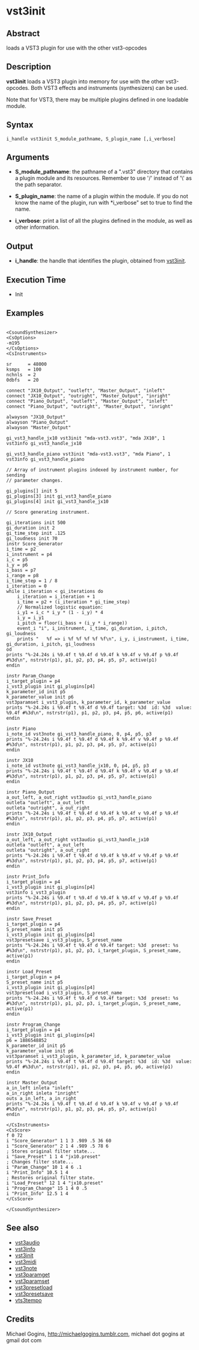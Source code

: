 # vst3init

## Abstract

loads a VST3 plugin for use with the other vst3-opcodes

## Description

**vst3init** loads a VST3 plugin into memory for use with the
other vst3-opcodes. Both VST3 effects and instruments (synthesizers) can be
used.

Note that for VST3, there may be multiple plugins defined in one loadable
module.


## Syntax

```csound
i_handle vst3init S_module_pathname, S_plugin_name [,i_verbose]
```
    
## Arguments

* **S_module_pathname**: the pathname of a ".vst3" directory that contains a
plugin module and its resources. Remember to use '/' instead of '\\' as the path
separator.

* **S_plugin_name**: the name of a plugin within the module. If you do not know
the name of the plugin, run with *i_verbose" set to true to find the name.

* **i_verbose**: print a list of all the plugins defined in the module, as well
as other information.

## Output

* **i_handle**: the handle that identifies the plugin, obtained from [vst3init](vst3init.md).

## Execution Time

* Init

## Examples


```csound

<CsoundSynthesizer>
<CsOptions>
-m195
</CsOptions>
<CsInstruments>

sr      = 48000
ksmps   = 100
nchnls  = 2
0dbfs   = 20

connect "JX10_Output", "outleft", "Master_Output", "inleft"
connect "JX10_Output", "outright", "Master_Output", "inright"
connect "Piano_Output", "outleft", "Master_Output", "inleft"
connect "Piano_Output", "outright", "Master_Output", "inright"

alwayson "JX10_Output"
alwayson "Piano_Output"
alwayson "Master_Output"

gi_vst3_handle_jx10 vst3init "mda-vst3.vst3", "mda JX10", 1
vst3info gi_vst3_handle_jx10

gi_vst3_handle_piano vst3init "mda-vst3.vst3", "mda Piano", 1
vst3info gi_vst3_handle_piano

// Array of instrument plugins indexed by instrument number, for sending
// parameter changes.

gi_plugins[] init 5
gi_plugins[3] init gi_vst3_handle_piano
gi_plugins[4] init gi_vst3_handle_jx10

// Score generating instrument.

gi_iterations init 500
gi_duration init 2
gi_time_step init .125
gi_loudness init 70
instr Score_Generator
i_time = p2
i_instrument = p4
i_c = p5
i_y = p6
i_bass = p7
i_range = p8
i_time_step = 1 / 8
i_iteration = 0
while i_iteration < gi_iterations do
    i_iteration = i_iteration + 1
    i_time = p2 + (i_iteration * gi_time_step)
    // Normalized logistic equation:
    i_y1 = i_c * i_y * (1 - i_y) * 4
    i_y = i_y1
    i_pitch = floor(i_bass + (i_y * i_range))
    event_i "i", i_instrument, i_time, gi_duration, i_pitch, gi_loudness
    prints "   %f => i %f %f %f %f %f\n", i_y, i_instrument, i_time, gi_duration, i_pitch, gi_loudness
od
prints "%-24.24s i %9.4f t %9.4f d %9.4f k %9.4f v %9.4f p %9.4f #%3d\n", nstrstr(p1), p1, p2, p3, p4, p5, p7, active(p1)
endin

instr Param_Change
i_target_plugin = p4
i_vst3_plugin init gi_plugins[p4]
k_parameter_id init p5
k_parameter_value init p6
vst3paramset i_vst3_plugin, k_parameter_id, k_parameter_value
prints "%-24.24s i %9.4f t %9.4f d %9.4f target: %3d  id: %3d  value: %9.4f #%3d\n", nstrstr(p1), p1, p2, p3, p4, p5, p6, active(p1)
endin

instr Piano
i_note_id vst3note gi_vst3_handle_piano, 0, p4, p5, p3
prints "%-24.24s i %9.4f t %9.4f d %9.4f k %9.4f v %9.4f p %9.4f #%3d\n", nstrstr(p1), p1, p2, p3, p4, p5, p7, active(p1)
endin

instr JX10
i_note_id vst3note gi_vst3_handle_jx10, 0, p4, p5, p3
prints "%-24.24s i %9.4f t %9.4f d %9.4f k %9.4f v %9.4f p %9.4f #%3d\n", nstrstr(p1), p1, p2, p3, p4, p5, p7, active(p1)
endin

instr Piano_Output
a_out_left, a_out_right vst3audio gi_vst3_handle_piano
outleta "outleft", a_out_left
outleta "outright", a_out_right
prints "%-24.24s i %9.4f t %9.4f d %9.4f k %9.4f v %9.4f p %9.4f #%3d\n", nstrstr(p1), p1, p2, p3, p4, p5, p7, active(p1)
endin

instr JX10_Output
a_out_left, a_out_right vst3audio gi_vst3_handle_jx10
outleta "outleft", a_out_left
outleta "outright", a_out_right
prints "%-24.24s i %9.4f t %9.4f d %9.4f k %9.4f v %9.4f p %9.4f #%3d\n", nstrstr(p1), p1, p2, p3, p4, p5, p7, active(p1)
endin

instr Print_Info
i_target_plugin = p4
i_vst3_plugin init gi_plugins[p4]
vst3info i_vst3_plugin
prints "%-24.24s i %9.4f t %9.4f d %9.4f k %9.4f v %9.4f p %9.4f #%3d\n", nstrstr(p1), p1, p2, p3, p4, p5, p7, active(p1)
endin

instr Save_Preset
i_target_plugin = p4
S_preset_name init p5
i_vst3_plugin init gi_plugins[p4]
vst3presetsave i_vst3_plugin, S_preset_name
prints "%-24.24s i %9.4f t %9.4f d %9.4f target: %3d  preset: %s #%3d\n", nstrstr(p1), p1, p2, p3, i_target_plugin, S_preset_name, active(p1)
endin

instr Load_Preset
i_target_plugin = p4
S_preset_name init p5
i_vst3_plugin init gi_plugins[p4]
vst3presetload i_vst3_plugin, S_preset_name
prints "%-24.24s i %9.4f t %9.4f d %9.4f target: %3d  preset: %s #%3d\n", nstrstr(p1), p1, p2, p3, i_target_plugin, S_preset_name, active(p1)
endin

instr Program_Change
i_target_plugin = p4
i_vst3_plugin init gi_plugins[p4]
p6 = 1886548852
k_parameter_id init p5
k_parameter_value init p6
vst3paramset i_vst3_plugin, k_parameter_id, k_parameter_value
prints "%-24.24s i %9.4f t %9.4f d %9.4f target: %3d  id: %3d  value: %9.4f #%3d\n", nstrstr(p1), p1, p2, p3, p4, p5, p6, active(p1)
endin

instr Master_Output
a_in_left inleta "inleft"
a_in_right inleta "inright"
outs a_in_left, a_in_right
prints "%-24.24s i %9.4f t %9.4f d %9.4f k %9.4f v %9.4f p %9.4f #%3d\n", nstrstr(p1), p1, p2, p3, p4, p5, p7, active(p1)
endin

</CsInstruments>
<CsScore>
f 0 72
i "Score_Generator" 1 1 3 .989 .5 36 60
i "Score_Generator" 2 1 4 .989 .5 78 6
; Stores original filter state...
i "Save_Preset" 1 1 4 "jx10.preset"
; Changes filter state...
i "Param_Change" 10 1 4 6 .1
i "Print_Info" 10.5 1 4
; Restores original filter state.
i "Load_Preset" 12 1 4 "jx10.preset"
i "Program_Change" 15 1 4 0 .5
i "Print_Info" 12.5 1 4
</CsScore>

</CsoundSynthesizer>
```

## See also

* [vst3audio](vst3audio.md)
* [vst3info](vst3info.md)
* [vst3init](vst3init.md)
* [vst3midi](vst3midi.md)
* [vst3note](vst3note.md)
* [vst3paramget](vst3paramget.md)
* [vst3paramset](vst3paramset.md)
* [vst3presetload](vst3presetload.md)
* [vst3presetsave](vst3presetsave.md)
* [vts3tempo](vts3tempo.md)


## Credits

Michael Gogins, http://michaelgogins.tumblr.com, michael dot gogins at gmail dot com
